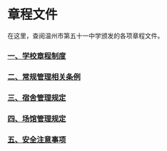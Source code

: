 # 章程文件

在这里，查阅温州市第五十一中学颁发的各项章程文件。

### [一、学校章程制度](../../规章制度/文件/一、学校章程制度/)

### [二、常规管理相关条例](../../规章制度/文件/二、常规管理相关条例/)

### [三、宿舍管理规定](../../规章制度/文件/三、宿舍管理规定/)

### [四、场馆管理规定](../../规章制度/文件/四、场馆管理规定/)

### [五、安全注意事项](../../规章制度/文件/五、安全注意事项/)

